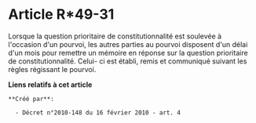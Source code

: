 # Article R*49-31

Lorsque la question prioritaire de constitutionnalité est soulevée à l'occasion d'un pourvoi, les autres parties au pourvoi
disposent d'un délai d'un mois pour remettre un mémoire en réponse sur la question prioritaire de constitutionnalité. Celui-
ci est établi, remis et communiqué suivant les règles régissant le pourvoi.

**Liens relatifs à cet article**

	**Créé par**:

	  - Décret n°2010-148 du 16 février 2010 - art. 4
